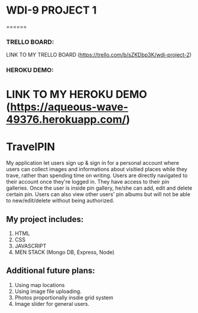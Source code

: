 # WDI-9 PROJECT 1
======
### TRELLO BOARD:
LINK TO MY TRELLO BOARD (https://trello.com/b/sZKDbp3K/wdi-project-2)

### HEROKU DEMO:
LINK TO MY HEROKU DEMO (https://aqueous-wave-49376.herokuapp.com/)
======

# TravelPIN 

My application let users sign up & sign in for a personal account where users can collect images and informations about visitied places while they trave, rather than spending time on writing. Users are directly navigated to their account once they're logged in. They have access to their pin galleries. Once the user is inside pin gallery, he/she can add, edit and delete certain pin. Users can also view other users' pin albums but will not be able to new/edit/delete without being authorized.

## My project includes:
1. HTML
2. CSS
3. JAVASCRIPT
4. MEN STACK (Mongo DB, Express, Node)

## Additional future plans:
1. Using map locations
2. Using image file uploading.
3. Photos proportionally insdie grid system
4. Image slider for general users.


